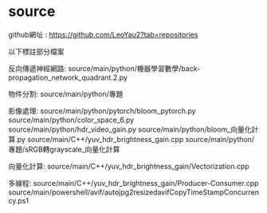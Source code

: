 # source

github網址 : https://github.com/LeoYau2?tab=repositories

以下標註部分檔案

反向傳遞神經網路:
source/main/python/機器學習數學/back-propagation_network_quadrant.2.py

物件分割:
source/main/python/專題

影像處理:
source/main/python/pytorch/bloom_pytorch.py
source/main/python/color_space_6.py
source/main/python/hdr_video_gain.py
source/main/python/bloom_向量化計算.py
source/main/C++/yuv_hdr_brightness_gain.cpp
source/main/python/專題/sRGB轉grayscale_向量化計算

向量化計算:
source/main/C++/yuv_hdr_brightness_gain/Vectorization.cpp

多線程:
source/main/C++/yuv_hdr_brightness_gain/Producer-Consumer.cpp
source/main/powershell/avif/autojpg2resizedavifCopyTimeStampConcurrency.ps1
